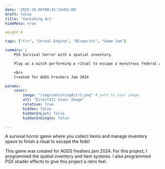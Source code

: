 ```yaml
---
date: '2025-10-06T00:41:33+01:00'
draft: false
title: 'Vanishing Act'
hideMeta: true

weight:4

tags: ["C++", "Unreal Engine", "Blueprint", "Game Jam"]

summary: |
    PSX Survival horror with a spatial inventory.

    Play as a witch performing a ritual to escape a monstrous federal agent!

    <br>
    Created for AGDS Freshers Jam 2024

params:
    cover:
        image: "/img/vanishingAct/1.png" # path to your image
        alt: "DirectX11 Cover Image"
        relative: true
        hidden: false
        hiddenInList: false
        hiddenInSingle: false

---
```


A survival horror game where you collect items and manage inventory space to finish a ritual to escape the feds!

This game was created for AGDS freshers jam 2024. For this project, I programmed the spatial inventory and item systems. I also programmed PSX shader effects to give this project a retro feel.